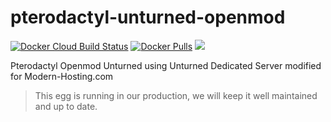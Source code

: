 # pterodactyl-unturned-openmod
[![Docker Cloud Build Status](https://img.shields.io/docker/cloud/build/edbtvplays/pterodactyl-openmod-unturned.svg?style=flat)](https://hub.docker.com/r/edbtvplays/pterodactyl-openmod-unturned)
[![Docker Pulls](https://img.shields.io/docker/pulls/edbtvplays/pterodactyl-openmod-unturned.svg?style=flat)](https://hub.docker.com/r/hcgcloud/pterodactyl-unturned)
![](https://img.shields.io/badge/status-prod-informational)

Pterodactyl Openmod Unturned using Unturned Dedicated Server modified for Modern-Hosting.com

> This egg is running in our production, we will keep it well maintained and up to date.
